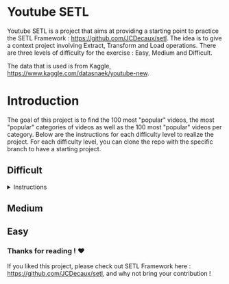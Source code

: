 # Youtube SETL

Youtube SETL is a project that aims at providing a starting point to practice the SETL Framework : https://github.com/JCDecaux/setl. The idea is to give a context project involving Extract, Transform and Load operations. There are three levels of difficulty for the exercise : Easy, Medium and Difficult.

The data that is used is from Kaggle, https://www.kaggle.com/datasnaek/youtube-new.

# Introduction

The goal of this project is to find the 100 most "popular" videos, the most "popular" categories of videos as well as the 100 most "popular" videos per category. Below are the instructions for each difficulty level to realize the project. For each difficulty level, you can clone the repo with the specific branch to have a starting project.


## Difficult

<details>
  <summary>Instructions</summary>
  
<p>
You are on your own ! Do whatever you please in order to achieve the tasks.
</p>
</details>


## Medium



## Easy



### Thanks for reading ! :heart:

If you liked this project, please check out SETL Framework here : https://github.com/JCDecaux/setl, and why not bring your contribution !